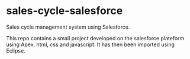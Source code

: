 # sales-cycle-salesforce
Sales cycle management system using Salesforce.

This repo contains a small project developed on the salesforce plateform using Apex, html, css and javascript.
It has then been imported using Eclipse.
